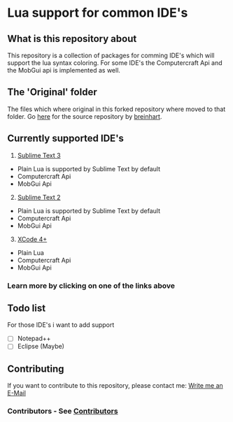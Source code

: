 # Lua support for common IDE's #

## What is this repository about ##

This repository is a collection of packages for comming IDE's which will support the lua syntax coloring. For some IDE's the Computercraft Api and the MobGui api is implemented as well.

## The 'Original' folder ##
The files which where original in this forked repository where moved to that folder.
Go [here](https://github.com/breinhart/Lua-In-XCode) for the source repository by [breinhart](https://github.com/breinhart).

## Currently supported IDE's ###

1. [Sublime Text 3](https://github.com/DeltaCore/Lua-SyntaxColoring/SublimeText3)
  - Plain Lua is supported by Sublime Text by default
  - Computercraft Api
  - MobGui Api
  
2. [Sublime Text 2](https://github.com/DeltaCore/Lua-SyntaxColoring/SublimeText2)
  - Plain Lua is supported by Sublime Text by default
  - Computercraft Api
  - MobGui Api
3. [XCode 4+](https://github.com/DeltaCore/Lua-SyntaxColoring/XCode) 
  - Plain Lua
  - Computercraft Api
  - MobGui Api

### Learn more by clicking on one of the links above ###

## Todo list ##

For those IDE's i want to add support 

- [ ] Notepad++
- [ ] Eclipse (Maybe)

## Contributing ##
If you want to contribute to this repository, please contact me: [Write me an E-Mail](mailto:info@ccmob.net)

### Contributors - See [Contributors](https://github.com/DeltaCore/Lua-SyntaxColorong/contibutors.md)


